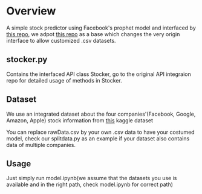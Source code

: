 # Overview
A simple stock predictor using Facebook's prophet model and interfaced by [this repo](https://github.com/WillKoehrsen/Data-Analysis/tree/master/stocker), we adpot [this repo](https://github.com/koreal6803/Stocker) as a base which changes the very origin interface to allow customized .csv datasets.

## stocker.py
Contains the interfaced API class Stocker, go to the original API integraion repo for detailed usage of methods in Stocker.

## Dataset
We use an integrated dataset about the four companies'(Facebook, Google, Amazon, Apple) stock information from [this](https://www.kaggle.com/stexo92/gafa-stock-prices?fbclid=IwAR2Qhy542X0-2AW--diHgMZvkbIr289E_9f8m1ppMn3azQWTQHYtBnrOsvI) kaggle dataset

You can replace rawData.csv by your own .csv data to have your costumed model, check our splitdata.py as an example if your dataset also contains data of multiple companies.

## Usage
Just simply run model.ipynb(we assume that the datasets you use is available and in the right path, check model.ipynb for correct path)
